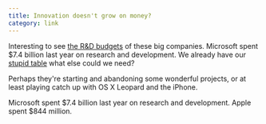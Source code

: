 ```yaml
---
title: Innovation doesn't grow on money?
category: link
---
```


Interesting to see [the R&D budgets](http://techblog.dallasnews.com/archives/2008/04/why-doesnt-microsoft-outinnova.html) of these big companies. Microsoft spent $7.4 billion last year on research and development. We already have our [stupid table](http://www.youtube.com/watch?v=CZrr7AZ9nCY) what else could we need?

Perhaps they're starting and abandoning some wonderful projects, or at least playing catch up with OS X Leopard and the iPhone.

Microsoft spent $7.4 billion last year on research and development. Apple spent $844 million.